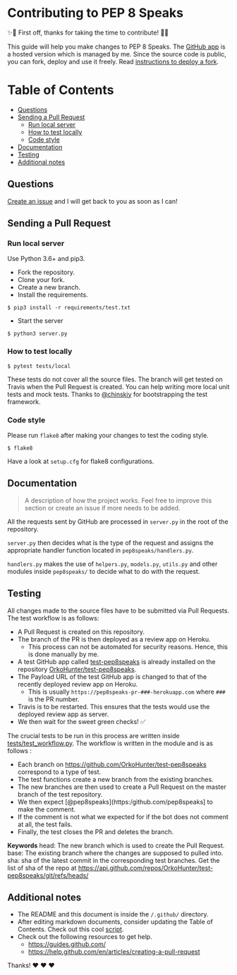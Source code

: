 # Contributing to PEP 8 Speaks

:sparkles::tada: First off, thanks for taking the time to contribute! :tada::sparkles:

This guide will help you make changes to PEP 8 Speaks. The [GitHub app](https://github.com/apps/pep8-speaks) is a hosted version which is managed by me.
Since the source code is public, you can fork, deploy and use it freely. Read [instructions to deploy a fork](https://github.com/OrkoHunter/pep8speaks/wiki/Instructions-to-deploy-a-fork).


Table of Contents
=================

* [Questions](#questions)
* [Sending a Pull Request](#sending-a-pull-request)
    * [Run local server](#run-local-server)
    * [How to test locally](#how-to-test-locally)
    * [Code style](#code-style)
* [Documentation](#documentation)
* [Testing](#testing)
* [Additional notes](#additional-notes)


## Questions

[Create an issue](https://github.com/OrkoHunter/pep8speaks/issues/new) and I will get back to you as soon as I can!

## Sending a Pull Request

### Run local server

Use Python 3.6+ and pip3.

- Fork the repository.
- Clone your fork.
- Create a new branch.
- Install the requirements.

``` shell
$ pip3 install -r requirements/test.txt
```

- Start the server

``` shell
$ python3 server.py
```




### How to test locally

``` shell
$ pytest tests/local
```

These tests do not cover all the source files. The branch will get tested on Travis when the Pull Request is created.
You can help writing more local unit tests and mock tests. Thanks to [@chinskiy](https://github.com/chinskiy) for bootstrapping the test framework.

### Code style

Please run `flake8` after making your changes to test the coding style.

``` shell
$ flake8
```

Have a look at `setup.cfg` for flake8 configurations.


## Documentation

> A description of how the project works. Feel free to improve this section or create an issue if more needs to be added.

All the requests sent by GitHub are processed in `server.py` in the root of the repository.

`server.py` then decides what is the type of the request and assigns the appropriate handler function located in `pep8speaks/handlers.py`.

`handlers.py` makes the use of `helpers.py`, `models.py`, `utils.py` and other modules inside `pep8speaks/` to decide what to do with the request.

## Testing

All changes made to the source files have to be submitted via Pull Requests. The test workflow is as follows:

- A Pull Request is created on this repository.
- The branch of the PR is then deployed as a review app on Heroku.
  - This process can not be automated for security reasons. Hence, this is done manually by me.
- A test GitHub app called [test-pep8speaks](https://github.com/apps/test-pep8speaks) is already installed on the repository [OrkoHunter/test-pep8speaks](https://github.com/OrkoHunter/test-pep8speaks).
- The Payload URL of the test GitHub app is changed to that of the recently deployed review app on Heroku.
  - This is usually `https://pep8speaks-pr-###-herokuapp.com` where `###` is the PR number.
- Travis is to be restarted. This ensures that the tests would use the deployed review app as server.
- We then wait for the sweet green checks! :white_check_mark:

The crucial tests to be run in this process are written inside [tests/test_workflow.py](https://github.com/OrkoHunter/pep8speaks/blob/master/tests/test_workflow.py). The workflow is written in the module and is as follows :

* Each branch on https://github.com/OrkoHunter/test-pep8speaks correspond to a type of test.
* The test functions create a new branch from the existing branches.
* The new branches are then used to create a Pull Request on the master branch of the test repository.
* We then expect [@pep8speaks](https:/github.com/pep8speaks] to make the comment.
* If the comment is not what we expected for if the bot does not comment at all, the test fails.
* Finally, the test closes the PR and deletes the branch.


**Keywords**
head: The new branch which is used to create the Pull Request.
base: The existing branch where the changes are supposed to pulled into.
sha: sha of the latest commit in the corresponding test branches.
     Get the list of sha of the repo at
     https://api.github.com/repos/OrkoHunter/test-pep8speaks/git/refs/heads/



## Additional notes

- The README and this document is inside the `/.github/` directory.
- After editing markdown documents, consider updating the Table of Contents. Check out this cool [script](https://github.com/ekalinin/github-markdown-toc/).
- Check out the following resources to get help.
  - https://guides.github.com/
  - https://help.github.com/en/articles/creating-a-pull-request


Thanks! :heart: :heart: :heart:

